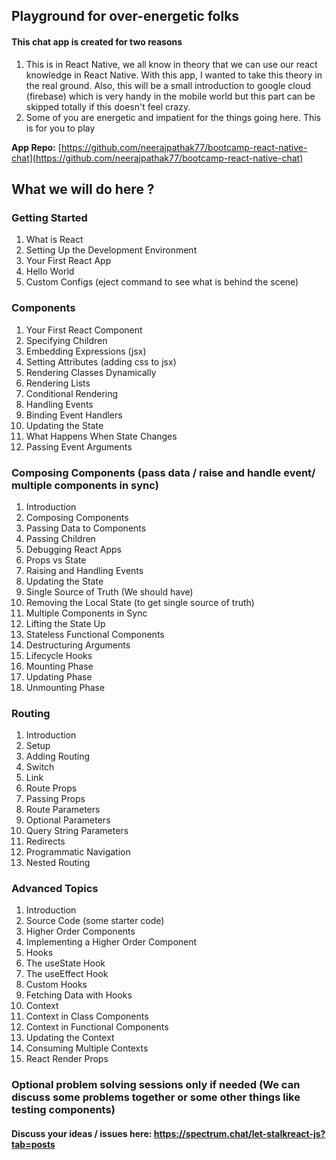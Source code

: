
## Playground for over-energetic folks

#### This chat app is created for two reasons
1. This is in React Native, we all know in theory that we can use our react knowledge in React Native. With this app, I wanted to take this theory in the real ground. Also, this will be a small introduction to google cloud (firebase) which is very handy in the mobile world but this part can be skipped totally if this doesn't feel crazy.  
2. Some of you are energetic and impatient for the things going here. This is for you to play

**App Repo:**  [https://github.com/neerajpathak77/bootcamp-react-native-chat](https://github.com/neerajpathak77/bootcamp-react-native-chat)

## What we will do here ?

### Getting Started
1. What is React 
2. Setting Up the Development Environment 
3. Your First React App 
4. Hello World 
5. Custom Configs (eject command to see what is behind the scene)
### Components
1. Your First React Component 
2.  Specifying Children 
3. Embedding Expressions (jsx)
4. Setting Attributes (adding css to jsx)
5. Rendering Classes Dynamically 
6. Rendering Lists 
7. Conditional Rendering 
8. Handling Events 
9. Binding Event Handlers 
10. Updating the State 
11. What Happens When State Changes 
12. Passing Event Arguments 
### Composing Components (pass data / raise and handle event/ multiple components in sync)
1. Introduction 
2. Composing Components 
3. Passing Data to Components 
4. Passing Children 
5. Debugging React Apps 
6. Props vs State 
7. Raising and Handling Events 
8. Updating the State 
9. Single Source of Truth (We should have)
10. Removing the Local State (to get single source of truth)
11. Multiple Components in Sync 
12. Lifting the State Up 
13. Stateless Functional Components
14. Destructuring Arguments 
15. Lifecycle Hooks 
16. Mounting Phase 
17. Updating Phase 
18. Unmounting Phase 
### Routing
1. Introduction
2. Setup
3. Adding Routing 
4. Switch 
5. Link
6. Route Props 
7.  Passing Props 
8. Route Parameters 
9. Optional Parameters 
10. Query String Parameters  
11. Redirects 
12.  Programmatic Navigation 
13. Nested Routing 
### Advanced Topics
1. Introduction
2. Source Code (some starter code)
3. Higher Order Components 
4. Implementing a Higher Order Component 
5. Hooks
6. The useState Hook 
7. The useEffect Hook 
8. Custom Hooks 
9. Fetching Data with Hooks 
10. Context 
11. Context in Class Components 
12. Context in Functional Components 
13. Updating the Context 
14. Consuming Multiple Contexts
15. React Render Props

### Optional problem solving sessions only if needed (We can discuss some problems together or some other things like testing components)
#### Discuss your ideas / issues here: https://spectrum.chat/let-stalkreact-js?tab=posts
